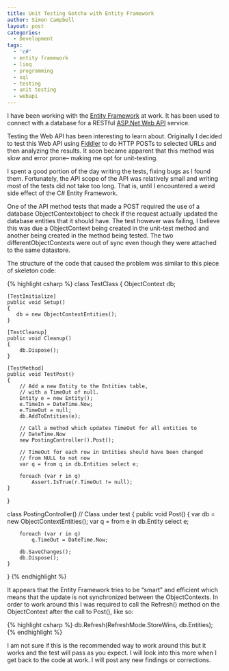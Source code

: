 ```yaml
---
title: Unit Testing Gotcha with Entity Framework
author: Simon Campbell
layout: post
categories:
  - Development
tags:
  - 'c#'
  - entity framework
  - linq
  - programming
  - sql
  - testing
  - unit testing
  - webapi
---
```

I have been working with the [Entity Framework][1] at work. It has been used to connect with a database for a RESTful [ASP.Net Web API][2] service.

Testing the Web API has been interesting to learn about. Originally I decided to test this Web API using [Fiddler][3] to do HTTP POSTs to selected URLs and then analyzing the results. It soon became apparent that this method was slow and error prone&#8211; making me opt for unit-testing.

I spent a good portion of the day writing the tests, fixing bugs as I found them. Fortunately, the API scope of the API was relatively small and writing most of the tests did not take too long. That is, until I encountered a weird side effect of the C# Entity Framework.

One of the API method tests that made a POST required the use of a database ObjectContextobject to check if the request actually updated the database entities that it should have. The test however was failing, I believe this was due a ObjectContext being created in the unit-test method and another being created in the method being tested. The two differentObjectContexts were out of sync even though they were attached to the same datastore.

The structure of the code that caused the problem was similar to this piece of skeleton code:

{% highlight csharp %}
class TestClass
{
    ObjectContext db;

    [TestInitialize]
    public void Setup()
    {
       db = new ObjectContextEntities();
    }

    [TestCleanup]
    public void Cleanup()
    {
        db.Dispose();
    }

    [TestMethod]
    public void TestPost()
    {
        // Add a new Entity to the Entities table,
        // with a TimeOut of null.
        Entity e = new Entity();
        e.TimeIn = DateTime.Now;
        e.TimeOut = null;
        db.AddToEntities(e);

        // Call a method which updates TimeOut for all entities to
        // DateTime.Now
        new PostingController().Post();

        // TimeOut for each row in Entities should have been changed
        // from NULL to not now
        var q = from q in db.Entities select e;

        foreach (var r in q)
            Assert.IsTrue(r.TimeOut != null);
    }
}

class PostingController() // Class under test
{
    public void Post()
    {
        var db = new ObjectContextEntities();
        var q = from e in db.Entity select e;

        foreach (var r in q)
            q.TimeOut = DateTime.Now;

        db.SaveChanges();
        db.Dispose();
    }
}
{% endhighlight %} 

It appears that the Entity Framework tries to be &#8220;smart&#8221; and efficient which means that the update is not synchronized between the ObjectContexts. In order to work around this I was required to call the Refresh() method on the ObjectContext after the call to Post(), like so:

{% highlight csharp %}
db.Refresh(RefreshMode.StoreWins, db.Entities);
{% endhighlight %} 

I am not sure if this is the recommended way to work around this but it works and the test will pass as you expect. I will look into this more when I get back to the code at work. I will post any new findings or corrections.

 [1]: https://www.google.co.nz/url?sa=t&rct=j&q=&esrc=s&source=web&cd=1&cad=rja&ved=0CDUQFjAA&url=http%3A%2F%2Fmsdn.microsoft.com%2Fen-us%2Fdata%2Fef.aspx&ei=8CnMUP7nMa2jiAeC-oHYDA&usg=AFQjCNGnRYM3tghOlk7YE3qY8RyjXpulaQ&sig2=KnR4_5pyp6HCgG6AyjsqNg&bvm=bv.1355325884,d.aGc
 [2]: http://www.asp.net/web-api
 [3]: http://www.fiddler2.com/fiddler2/